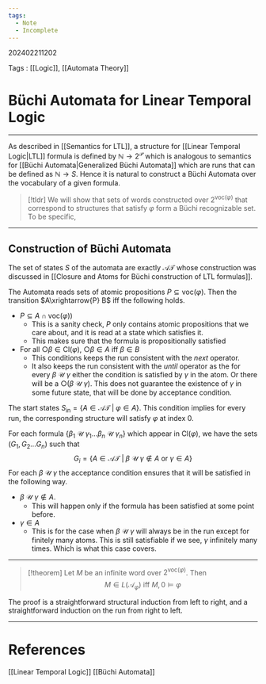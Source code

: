 ```yaml
---
tags:
  - Note
  - Incomplete
---
```

202402211202

Tags : [[Logic]], [[Automata Theory]]
# Büchi Automata for Linear Temporal Logic
---
As described in [[Semantics for LTL]], a structure for [[Linear Temporal Logic|LTL]] formula is defined by $\mathbb{N}\to 2^\mathcal P$ which is analogous to semantics for [[Büchi Automata|Generalized Büchi Automata]] which are runs that can be defined as $\mathbb{N}\to S$. 
Hence it is natural to construct a Büchi Automata over the vocabulary of a given formula. 

>[!tldr]
>We will show that sets of words constructed over $2^{\text{voc}(\varphi)}$ that correspond to structures that satisfy $\varphi$ form a Büchi recognizable set. 
>To be specific, 

---
## Construction of Büchi Automata

The set of states $S$ of the automata are exactly $\mathcal {AT}$ whose construction was discussed in [[Closure and Atoms for Büchi construction of LTL formulas]].

The Automata reads sets of atomic propositions $P\subseteq \text{voc}(\varphi)$. Then the transition $A\xrightarrow{P} B$ iff the following holds.
- $P\subseteq A\cap \text{voc}(\varphi))$
	- This is a sanity check, $P$ only contains atomic propositions that we care about, and it is read at a state which satisfies it.
	- This makes sure that the formula is propositionally satisfied
- For all $\bigcirc \beta\in \text{Cl}(\varphi)$, $\bigcirc\beta \in A$ iff $\beta \in B$
	- This conditions keeps the run consistent with the *next* operator.
	- It also keeps the run consistent with the *until* operator as the for every $\beta\ \mathcal U\ \gamma$ either the condition is satisfied by $\gamma$ in the atom. Or there will be a $\bigcirc(\beta\ \mathcal U\ \gamma)$. This does not guarantee the existence of $\gamma$ in some future state, that will be done by acceptance condition.

The start states $S_{\text{in}}= \{ A \in \mathcal {AT}\;|\;\varphi\in A \}$. This condition implies for every run, the corresponding structure will satisfy $\varphi$ at index $0$.

For each formula $\{ \beta_{1}\ \mathcal U\ \gamma_{1}\dots \beta_{n}\ \mathcal U\ \gamma_n\}$ which appear in $\text{Cl}(\varphi)$, we have the sets $(G_{1},G_{2}\dots G_{n})$ such that 
$$
G_{i} = \{ A\in \mathcal{AT}\;|\; \beta\ \mathcal U\ \gamma \not\in A \text{ or } \gamma\in A\}
$$
For each $\beta\ \mathcal U\ \gamma$ the acceptance condition ensures that it will be satisfied in the following way.
- $\beta \ \mathcal U\ \gamma\not\in A$.
	- This will happen only if the formula has been satisfied at some point before.
- $\gamma\in A$ 
	- This is for the case when $\beta \ \mathcal U\ \gamma$ will always be in the run except for finitely many atoms. This is still satisfiable if we see, $\gamma$ infinitely many times. Which is what this case covers.

---
>[!theorem]
>Let $M$ be an infinite word over $2^{\text{voc}(\varphi)}$. Then
>$$
>M\in L(\mathcal A_{\varphi}) \text{ iff } M,0 \models\varphi
>$$

The proof is a straightforward structural induction from left to right, and a straightforward induction on the run from right to left.

---
# References
[[Linear Temporal Logic]]
[[Büchi Automata]]